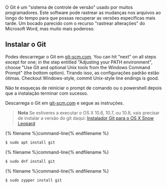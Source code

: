 O Git é um "sistema de controle de versão" usado por muitos programadores. Este software pode rastrear as mudanças nos arquivos ao longo do tempo para que possas recuperar as versões específicas mais tarde. Um bocado parecido com o recurso "rastrear alterações" do Microsoft Word, mas muito mais poderoso.

## Instalar o Git

<!--sec data-title="Installing Git: Windows" data-id="git_install_windows"
data-collapse=true ces-->

Podes descarregar o Git em [git-scm.com](https://git-scm.com/). You can hit "next" on all steps except for one; in the step entitled "Adjusting your PATH environment", choose "Use Git and optional Unix tools from the Windows Command Prompt" (the bottom option). Tirando isso, as configurações padrão estão ótimas. Checkout Windows-style, commit Unix-style line endings is good.

Não te esqueças de reiniciar o prompt de comando ou o powershell depois que a instalação terminar com sucesso. <!--endsec-->

<!--sec data-title="Installing Git: OS X" data-id="git_install_OSX"
data-collapse=true ces-->

Descarrega o Git em [git-scm.com](https://git-scm.com/) e segue as instruções.

> **Nota** Se estiveres a executar o OS X 10.6, 10.7, ou 10.8, vais precisar de instalar a versão do git daqui: [Instalador Git para o OS X Snow Leopard](https://sourceforge.net/projects/git-osx-installer/files/git-2.3.5-intel-universal-snow-leopard.dmg/download)

<!--endsec-->

<!--sec data-title="Installing Git: Debian or Ubuntu" data-id="git_install_debian_ubuntu"
data-collapse=true ces-->

{% filename %}command-line{% endfilename %}

```bash
$ sudo apt install git
```

<!--endsec-->

<!--sec data-title="Installing Git: Fedora" data-id="git_install_fedora"
data-collapse=true ces-->

{% filename %}command-line{% endfilename %}

```bash
$ sudo dnf install git
```

<!--endsec-->

<!--sec data-title="Installing Git: openSUSE" data-id="git_install_openSUSE"
data-collapse=true ces-->

{% filename %}command-line{% endfilename %}

```bash
$ sudo zypper install git
```

<!--endsec-->